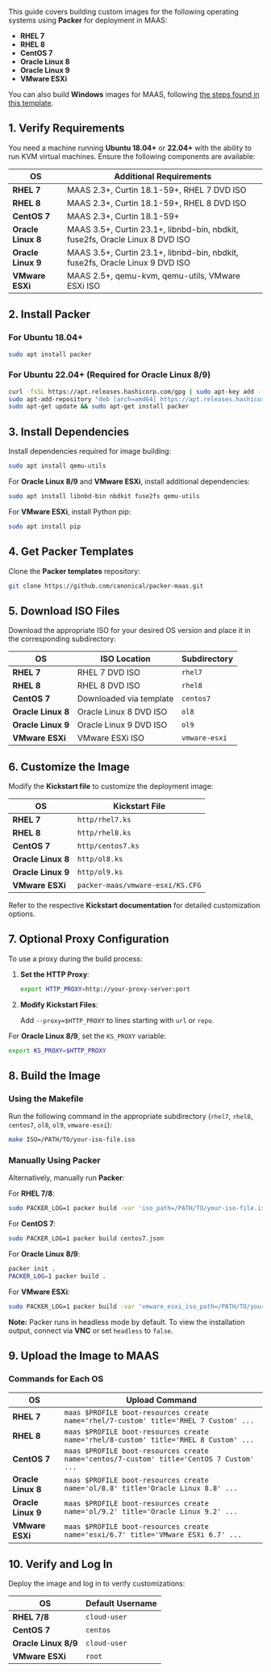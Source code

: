 This guide covers building custom images for the following operating systems using **Packer** for deployment in MAAS:

- **RHEL 7**
- **RHEL 8**
- **CentOS 7**
- **Oracle Linux 8**
- **Oracle Linux 9**
- **VMware ESXi**

You can also build **Windows** images for MAAS, following [the steps found in this template](https://github.com/canonical/packer-maas/blob/main/windows/README.md).

## 1. Verify Requirements

You need a machine running **Ubuntu 18.04+** or **22.04+** with the ability to run KVM virtual machines. Ensure the following components are available:

| **OS**              | **Additional Requirements**                                                                 |
|---------------------|---------------------------------------------------------------------------------------------|
| **RHEL 7**          | MAAS 2.3+, Curtin 18.1-59+, RHEL 7 DVD ISO                                                 |
| **RHEL 8**          | MAAS 2.3+, Curtin 18.1-59+, RHEL 8 DVD ISO                                                 |
| **CentOS 7**        | MAAS 2.3+, Curtin 18.1-59+                                                                 |
| **Oracle Linux 8**  | MAAS 3.5+, Curtin 23.1+, libnbd-bin, nbdkit, fuse2fs, Oracle Linux 8 DVD ISO               |
| **Oracle Linux 9**  | MAAS 3.5+, Curtin 23.1+, libnbd-bin, nbdkit, fuse2fs, Oracle Linux 9 DVD ISO               |
| **VMware ESXi**     | MAAS 2.5+, qemu-kvm, qemu-utils, VMware ESXi ISO                                           |

## 2. Install Packer

### For Ubuntu 18.04+

```bash
sudo apt install packer
```

### For Ubuntu 22.04+ (Required for Oracle Linux 8/9)

```bash
curl -fsSL https://apt.releases.hashicorp.com/gpg | sudo apt-key add -
sudo apt-add-repository "deb [arch=amd64] https://apt.releases.hashicorp.com $(lsb_release -cs) main"
sudo apt-get update && sudo apt-get install packer
```

## 3. Install Dependencies

Install dependencies required for image building:

```bash
sudo apt install qemu-utils
```

For **Oracle Linux 8/9** and **VMware ESXi**, install additional dependencies:

```bash
sudo apt install libnbd-bin nbdkit fuse2fs qemu-utils
```

For **VMware ESXi**, install Python pip:

```bash
sudo apt install pip
```

## 4. Get Packer Templates

Clone the **Packer templates** repository:

```bash
git clone https://github.com/canonical/packer-maas.git
```

## 5. Download ISO Files

Download the appropriate ISO for your desired OS version and place it in the corresponding subdirectory:

| **OS**              | **ISO Location**                    | **Subdirectory**  |
|---------------------|--------------------------------------|-------------------|
| **RHEL 7**          | RHEL 7 DVD ISO                      | `rhel7`           |
| **RHEL 8**          | RHEL 8 DVD ISO                      | `rhel8`           |
| **CentOS 7**        | Downloaded via template             | `centos7`         |
| **Oracle Linux 8**  | Oracle Linux 8 DVD ISO              | `ol8`             |
| **Oracle Linux 9**  | Oracle Linux 9 DVD ISO              | `ol9`             |
| **VMware ESXi**     | VMware ESXi ISO                     | `vmware-esxi`     |

## 6. Customize the Image

Modify the **Kickstart file** to customize the deployment image:

| **OS**              | **Kickstart File**            |
|---------------------|-------------------------------|
| **RHEL 7**          | `http/rhel7.ks`               |
| **RHEL 8**          | `http/rhel8.ks`               |
| **CentOS 7**        | `http/centos7.ks`             |
| **Oracle Linux 8**  | `http/ol8.ks`                 |
| **Oracle Linux 9**  | `http/ol9.ks`                 |
| **VMware ESXi**     | `packer-maas/vmware-esxi/KS.CFG` |

Refer to the respective **Kickstart documentation** for detailed customization options.

## 7. Optional Proxy Configuration

To use a proxy during the build process:

1. **Set the HTTP Proxy**:

   ```bash
   export HTTP_PROXY=http://your-proxy-server:port
   ```

2. **Modify Kickstart Files**:

   Add `--proxy=$HTTP_PROXY` to lines starting with `url` or `repo`.

For **Oracle Linux 8/9**, set the `KS_PROXY` variable:

```bash
export KS_PROXY=$HTTP_PROXY
```

## 8. Build the Image

### Using the Makefile

Run the following command in the appropriate subdirectory (`rhel7`, `rhel8`, `centos7`, `ol8`, `ol9`, `vmware-esxi`):

```bash
make ISO=/PATH/TO/your-iso-file.iso
```

### Manually Using Packer

Alternatively, manually run **Packer**:

For **RHEL 7/8**:

```bash
sudo PACKER_LOG=1 packer build -var 'iso_path=/PATH/TO/your-iso-file.iso' rhel7.json  # or rhel8.json
```

For **CentOS 7**:

```bash
sudo PACKER_LOG=1 packer build centos7.json
```

For **Oracle Linux 8/9**:

```bash
packer init .
PACKER_LOG=1 packer build .
```

For **VMware ESXi**:

```bash
sudo PACKER_LOG=1 packer build -var 'vmware_esxi_iso_path=/PATH/TO/your-esxi-iso-file.iso' vmware-esxi.json
```

**Note:** Packer runs in headless mode by default. To view the installation output, connect via **VNC** or set `headless` to `false`.

## 9. Upload the Image to MAAS

### Commands for Each OS

| **OS**              | **Upload Command**                                                                                       |
|---------------------|---------------------------------------------------------------------------------------------------------|
| **RHEL 7**          | `maas $PROFILE boot-resources create name='rhel/7-custom' title='RHEL 7 Custom' ...`                   |
| **RHEL 8**          | `maas $PROFILE boot-resources create name='rhel/8-custom' title='RHEL 8 Custom' ...`                   |
| **CentOS 7**        | `maas $PROFILE boot-resources create name='centos/7-custom' title='CentOS 7 Custom' ...`               |
| **Oracle Linux 8**  | `maas $PROFILE boot-resources create name='ol/8.8' title='Oracle Linux 8.8' ...`                       |
| **Oracle Linux 9**  | `maas $PROFILE boot-resources create name='ol/9.2' title='Oracle Linux 9.2' ...`                       |
| **VMware ESXi**     | `maas $PROFILE boot-resources create name='esxi/6.7' title='VMware ESXi 6.7' ...`                      |


## 10. Verify and Log In

Deploy the image and log in to verify customizations:

| **OS**              | **Default Username** |
|---------------------|----------------------|
| **RHEL 7/8**        | `cloud-user`         |
| **CentOS 7**        | `centos`             |
| **Oracle Linux 8/9**| `cloud-user`         |
| **VMware ESXi**     | `root`               |

